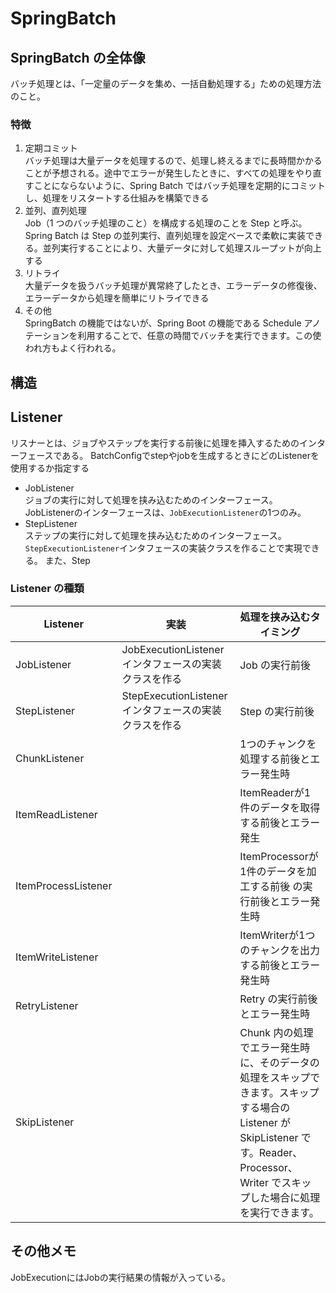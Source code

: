 # SpringBatch

## SpringBatch の全体像

バッチ処理とは、「一定量のデータを集め、一括自動処理する」ための処理方法のこと。

### 特徴

1. 定期コミット  
   バッチ処理は大量データを処理するので、処理し終えるまでに長時間かかることが予想される。途中でエラーが発生したときに、すべての処理をやり直すことにならないように、Spring Batch ではバッチ処理を定期的にコミットし、処理をリスタートする仕組みを構築できる
2. 並列、直列処理  
   Job（1 つのバッチ処理のこと）を構成する処理のことを Step と呼ぶ。Spring Batch は Step の並列実行、直列処理を設定ベースで柔軟に実装できる。並列実行することにより、大量データに対して処理スループットが向上する
3. リトライ  
   大量データを扱うバッチ処理が異常終了したとき、エラーデータの修復後、エラーデータから処理を簡単にリトライできる
4. その他  
   SpringBatch の機能ではないが、Spring Boot の機能である Schedule アノテーションを利用することで、任意の時間でバッチを実行できます。この使われ方もよく行われる。

## 構造

## Listener

リスナーとは、ジョブやステップを実行する前後に処理を挿入するためのインターフェースである。
BatchConfigでstepやjobを生成するときにどのListenerを使用するか指定する

- JobListener  
   ジョブの実行に対して処理を挟み込むためのインターフェース。
   JobListenerのインターフェースは、`JobExecutionListener`の1つのみ。
- StepListener  
   ステップの実行に対して処理を挟み込むためのインターフェース。`StepExecutionListener`インタフェースの実装クラスを作ることで実現できる。
   また、Step

### Listener の種類

| Listener | 実装 | 処理を挟み込むタイミング |
| --- | -- | - |
|JobListener| JobExecutionListenerインタフェースの実装クラスを作る |Job の実行前後|
|StepListener | StepExecutionListenerインタフェースの実装クラスを作る |Step の実行前後|
|ChunkListener| | 1つのチャンクを処理する前後とエラー発生時|
|ItemReadListener| |ItemReaderが1件のデータを取得する前後とエラー発生|
|ItemProcessListener| | ItemProcessorが1件のデータを加工する前後 の実行前後とエラー発生時|
|ItemWriteListener  | | ItemWriterが1つのチャンクを出力する前後とエラー発生時|
|RetryListener| |Retry の実行前後とエラー発生時|
|SkipListener| | Chunk 内の処理でエラー発生時に、そのデータの処理をスキップできます。スキップする場合の Listener が SkipListener です。Reader、Processor、Writer でスキップした場合に処理を実行できます。|

## その他メモ

JobExecutionにはJobの実行結果の情報が入っている。
